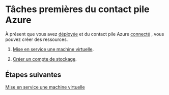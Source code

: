 <properties
    pageTitle="Tâches clés du contact pile Azure | Microsoft Azure"
    description="Découvrez comment créer un plan et proposer puis s’abonner à cette offre et utiliser les services proposés pour créer une machine virtuelle."
    services="azure-stack"
    documentationCenter=""
    authors="ErikjeMS"
    manager="byronr"
    editor=""/>

<tags
    ms.service="azure-stack"
    ms.workload="na"
    ms.tgt_pltfrm="na"
    ms.devlang="na"
    ms.topic="get-started-article"
    ms.date="09/26/2016"
    ms.author="erikje"/>

# <a name="azure-stack-poc-first-tasks"></a>Tâches premières du contact pile Azure

À présent que vous avez [déployée](azure-stack-deploy.md) et du contact pile Azure [connecté](azure-stack-connect-azure-stack.md) , vous pouvez créer des ressources.

1.  [Mise en service une machine virtuelle](azure-stack-provision-vm.md).

2.  [Créer un compte de stockage](azure-stack-provision-storage-account.md).

## <a name="next-steps"></a>Étapes suivantes

[Mise en service une machine virtuelle](azure-stack-subscribe-plan-provision-vm.md)
